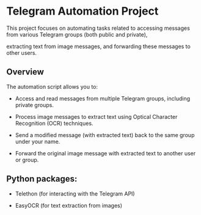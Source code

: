 # Telegram Automation Project
This project focuses on automating tasks related to accessing messages from various Telegram groups (both public and private),

extracting text from image messages, and forwarding these messages to other users.

## Overview
The automation script allows you to:

- Access and read messages from multiple Telegram groups, including private groups.

- Process image messages to extract text using Optical Character Recognition (OCR) techniques.

- Send a modified message (with extracted text) back to the same group under your name.

- Forward the original image message with extracted text to another user or group.

## Python packages:
- Telethon (for interacting with the Telegram API)

- EasyOCR (for text extraction from images)
